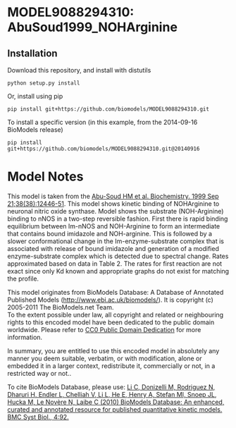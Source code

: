 # MODEL9088294310: AbuSoud1999_NOHArginine

## Installation

Download this repository, and install with distutils

`python setup.py install`

Or, install using pip

`pip install git+https://github.com/biomodels/MODEL9088294310.git`

To install a specific version (in this example, from the 2014-09-16 BioModels release)

`pip install git+https://github.com/biomodels/MODEL9088294310.git@20140916`


# Model Notes
This model is taken from the <a href = "http://www.ncbi.nlm.nih.gov/entrez/que
ry.fcgi?db=pubmed&cmd=Retrieve&dopt=AbstractPlus&list_uids=10493814&query_hl=1
0&itool=pubmed_docsum">Abu-Soud HM et al. Biochemistry. 1999 Sep
21;38(38):12446-51</a>. This model shows kinetic binding of NOHArginine to
neuronal nitric oxide synthase. Model shows the substrate (NOH-Arginine)
binding to nNOS in a two-step reversible fashion. First there is rapid binding
equilibrium between Im-nNOS and NOH-Arginine to form an intermediate that
contains bound imidazole and NOH-arginine. This is followed by a slower
conformational change in the Im-enzyme-substrate complex that is associated
with release of bound imidazole and generation of a modified enzyme-substrate
complex which is detected due to spectral change. Rates approximated based on
data in Table 2. The rates for first reaction are not exact since only Kd
known and appropriate graphs do not exist for matching the profile.

This model originates from BioModels Database: A Database of Annotated
Published Models (http://www.ebi.ac.uk/biomodels/). It is copyright (c)
2005-2011 The BioModels.net Team.  
To the extent possible under law, all copyright and related or neighbouring
rights to this encoded model have been dedicated to the public domain
worldwide. Please refer to [CC0 Public Domain
Dedication](http://creativecommons.org/publicdomain/zero/1.0/) for more
information.

In summary, you are entitled to use this encoded model in absolutely any
manner you deem suitable, verbatim, or with modification, alone or embedded it
in a larger context, redistribute it, commercially or not, in a restricted way
or not..  
  
To cite BioModels Database, please use: [Li C, Donizelli M, Rodriguez N,
Dharuri H, Endler L, Chelliah V, Li L, He E, Henry A, Stefan MI, Snoep JL,
Hucka M, Le Novère N, Laibe C (2010) BioModels Database: An enhanced, curated
and annotated resource for published quantitative kinetic models. BMC Syst
Biol., 4:92.](http://www.ncbi.nlm.nih.gov/pubmed/20587024)


